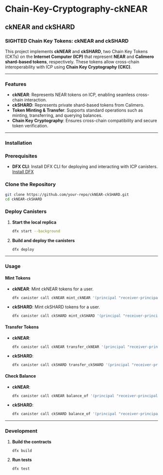 # Chain-Key-Cryptography-ckNEAR
ckNEAR and ckSHARD 
---
### **SIGHTED Chain Key Tokens: ckNEAR and ckSHARD**  
This project implements **ckNEAR** and **ckSHARD**, two Chain Key Tokens (CKTs) on the **Internet Computer (ICP)** that represent **NEAR** and **Calimero shard-based tokens**, respectively. These tokens allow cross-chain interoperability with ICP using **Chain Key Cryptography (CKC)**.

---

### **Features**
- **ckNEAR**: Represents NEAR tokens on ICP, enabling seamless cross-chain interaction.  
- **ckSHARD**: Represents private shard-based tokens from Calimero.  
- **Token Minting & Transfer**: Supports standard operations such as minting, transferring, and querying balances.  
- **Chain Key Cryptography**: Ensures cross-chain compatibility and secure token verification.

---

### **Installation**
### Prerequisites
- **DFX CLI**: Install DFX CLI for deploying and interacting with ICP canisters.  
  [Install DFX](https://internetcomputer.org/docs/current/developer-docs/setup/install/)  

### Clone the Repository
```bash
git clone https://github.com/your-repo/ckNEAR-ckSHARD.git
cd ckNEAR-ckSHARD
```

### Deploy Canisters
1. **Start the local replica**  
   ```bash
   dfx start --background
   ```
2. **Build and deploy the canisters**  
   ```bash
   dfx deploy
   ```

---

### **Usage**
#### Mint Tokens
- **ckNEAR**: Mint ckNEAR tokens for a user.  
  ```bash
  dfx canister call ckNEAR mint_ckNEAR '(principal "receiver-principal-id", 1000)'
  ```
- **ckSHARD**: Mint ckSHARD tokens for a user.  
  ```bash
  dfx canister call ckSHARD mint_ckSHARD '(principal "receiver-principal-id", 500)'
  ```

#### Transfer Tokens
- **ckNEAR**:  
  ```bash
  dfx canister call ckNEAR transfer_ckNEAR '(principal "receiver-principal-id", 100)'
  ```
- **ckSHARD**:  
  ```bash
  dfx canister call ckSHARD transfer_ckSHARD '(principal "receiver-principal-id", 50)'
  ```

#### Check Balance
- **ckNEAR**:  
  ```bash
  dfx canister call ckNEAR balance_of '(principal "receiver-principal-id")'
  ```
- **ckSHARD**:  
  ```bash
  dfx canister call ckSHARD balance_of '(principal "receiver-principal-id")'
  ```

---

### **Development**
1. **Build the contracts**  
   ```bash
   dfx build
   ```
2. **Run tests**  
   ```bash
   dfx test
   

